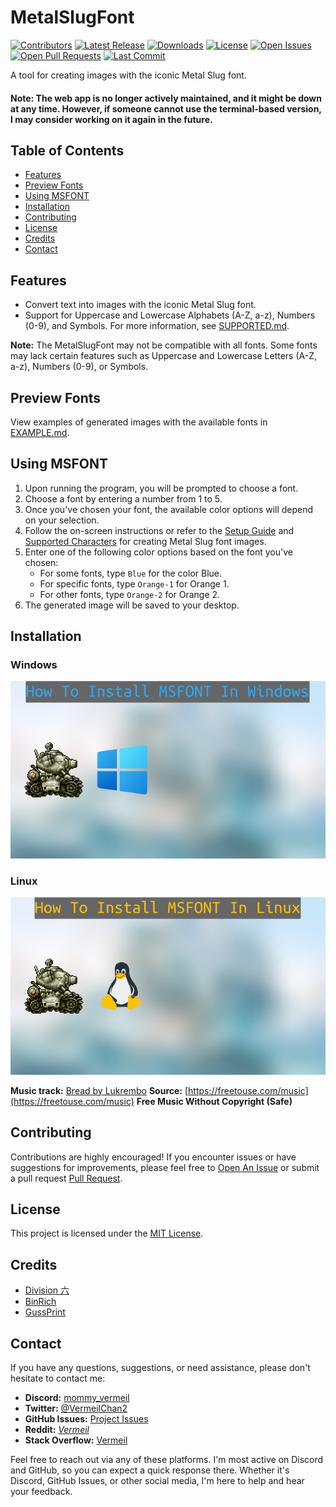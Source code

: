 # MetalSlugFont

[![Contributors](https://img.shields.io/github/contributors/VermeilChan/MetalSlugFont.svg?color=blue)](https://github.com/VermeilChan/MetalSlugFont/graphs/contributors)
[![Latest Release](https://img.shields.io/github/release/VermeilChan/MetalSlugFont.svg?color=green)](https://github.com/VermeilChan/MetalSlugFont/releases)
[![Downloads](https://img.shields.io/github/downloads/VermeilChan/MetalSlugFont/total.svg?color=orange)](https://github.com/VermeilChan/MetalSlugFont/releases)
[![License](https://img.shields.io/github/license/VermeilChan/MetalSlugFont.svg?color=purple)](https://github.com/VermeilChan/MetalSlugFont/blob/experimental/LICENSE)
[![Open Issues](https://img.shields.io/github/issues/VermeilChan/MetalSlugFont.svg?color=red)](https://github.com/VermeilChan/MetalSlugFont/issues)
[![Open Pull Requests](https://img.shields.io/github/issues-pr/VermeilChan/MetalSlugFont.svg?color=yellow)](https://github.com/VermeilChan/MetalSlugFont/pulls)
[![Last Commit](https://img.shields.io/github/last-commit/VermeilChan/MetalSlugFont.svg?color=green)](https://github.com/VermeilChan/MetalSlugFont/commits/experimental)

A tool for creating images with the iconic Metal Slug font.

#### **Note:** The web app is no longer actively maintained, and it might be down at any time. However, if someone cannot use the terminal-based version, I may consider working on it again in the future.

## Table of Contents
- [Features](#features)
- [Preview Fonts](#preview-fonts)
- [Using MSFONT](#using-msfont)
- [Installation](#installation)
- [Contributing](#contributing)
- [License](#license)
- [Credits](#credits)
- [Contact](#contact)

## Features
- Convert text into images with the iconic Metal Slug font.
- Support for Uppercase and Lowercase Alphabets (A-Z, a-z), Numbers (0-9), and Symbols.
  For more information, see [SUPPORTED.md](SUPPORTED.md).

**Note:** The MetalSlugFont may not be compatible with all fonts. Some fonts may lack certain features such as Uppercase and Lowercase Letters (A-Z, a-z), Numbers (0-9), or Symbols.

## Preview Fonts
View examples of generated images with the available fonts in [EXAMPLE.md](EXAMPLE.md).

## Using MSFONT
1. Upon running the program, you will be prompted to choose a font.
2. Choose a font by entering a number from 1 to 5.
3. Once you've chosen your font, the available color options will depend on your selection.
4. Follow the on-screen instructions or refer to the [Setup Guide](GUIDE.md) and [Supported Characters](SUPPORTED.md) for creating Metal Slug font images.
5. Enter one of the following color options based on the font you've chosen:
   - For some fonts, type `Blue` for the color Blue.
   - For specific fonts, type `Orange-1` for Orange 1.
   - For other fonts, type `Orange-2` for Orange 2.
6. The generated image will be saved to your desktop.

## Installation
### Windows
[![Windows](Assets/MARKDOWN/README/THUMBNAIL-WINDOWS.png)]((Assets/MARKDOWN/README/INSTALLATION-WINDOWS.mp4) "Windows Guide")

### Linux
[![Linux](Assets/MARKDOWN/README/THUMBNAIL-LINUX.png)]((Assets/MARKDOWN/README/INSTALLATION-LINUX.mp4) "Linux Guide")

**Music track:** [Bread by Lukrembo](https://soundcloud.com/lukrembo/bread)
**Source:** [https://freetouse.com/music](https://freetouse.com/music)
**Free Music Without Copyright (Safe)**

## Contributing
Contributions are highly encouraged! If you encounter issues or have suggestions for improvements, please feel free to [Open An Issue](https://github.com/VermeilChan/MetalSlugFont/issues) or submit a pull request [Pull Request](https://github.com/VermeilChan/MetalSlugFont/pulls).

## License
This project is licensed under the [MIT License](LICENSE).

## Credits
- [Division 六](https://6th-divisions-den.com/)
- [BinRich](https://discord.com/users/477459550904254464)
- [GussPrint](https://www.spriters-resource.com/submitter/Gussprint/)

## Contact
If you have any questions, suggestions, or need assistance, please don't hesitate to contact me:

- **Discord:** [mommy_vermeil](https://discord.com/users/857841811736100925)
- **Twitter:** [@VermeilChan2](https://twitter.com/VermeilChan2)
- **GitHub Issues:** [Project Issues](https://github.com/VermeilChan/MetalSlugFont/issues)
- **Reddit:** [_Vermeil_](https://www.reddit.com/user/_Vermeil_)
- **Stack Overflow:** [Vermeil](https://stackoverflow.com/users/20787000/vermeil)

Feel free to reach out via any of these platforms. I'm most active on Discord and GitHub, so you can expect a quick response there. Whether it's Discord, GitHub Issues, or other social media, I'm here to help and hear your feedback.

